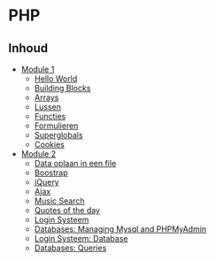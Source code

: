 # PHP

## Inhoud
 - [Module 1](./Module-1/)
   - [Hello World](./Module-1/01-Hello-world.md)
   - [Building Blocks](./Module-1/02-Building-blocks.md)
   - [Arrays](./Module-1/03-Arrays.md)
   - [Lussen](./Module-1/04-Lussen.md)
   - [Functies](./Module-1/05-Functies.md)
   - [Formulieren](./Module-1/06-Formulieren.md)
   - [Superglobals](./Module-1/07-Superglobals.md)
   - [Cookies](./Module-1/08-Cookies.md)
 - [Module 2](./Module-2/)
   - [Data oplaan in een file](./Module-2/Data-oplaan-in-een-file.md)
   - [Boostrap](./Module-2/02-Bootstrap.md)
   - [jQuery](./Module-2/03-jQuery.md)
   - [Ajax](./Module-2/04-Ajax.md)
   - [Music Search](./Module-2/05-Music-search.md)
   - [Quotes of the day](./Module-2/06-Quotes.md)
   - [Login Systeem](./Module-2/07-login-systeem.md)
   - [Databases: Managing Mysql and PHPMyAdmin](./Module-2/08-Managing-a-database.md)
   - [Login Systeem: Database]()
   - [Databases: Queries]()